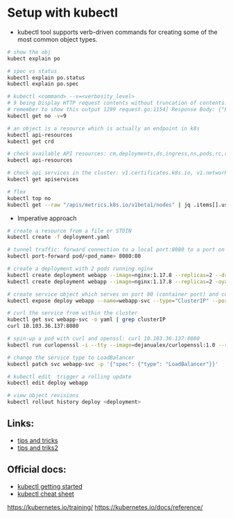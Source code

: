 # Setup with kubectl

* kubectl tool supports verb-driven commands for creating some of the most common object types.

```bash
# show the obj
kubect explain po

# spec vs status
kubectl explain po.status
kubectl explain po.spec

# kubectl <command> --v=<verbosity_level> 
# 9 being Display HTTP request contents without truncation of contents.
# remember to show this output 1299 request.go:1154] Response Body: {"kind":"Table","apiVersion":"meta.k8s.io/v1","metadata":{"resourceVersion":"510256484"},
kubectl get no -v=9

# an object is a resource which is actually an endpoint in k8s
kubectl api-resources
kubectl get crd

# check available API resources: cm,deployments,ds,ingress,ns,pods,rc,rs,secrets,svc
kubectl api-resources

# check api services in the cluster: v1.certificates.k8s.io, v1.networking.io
kubectl get apiservices

# flex
kubectl top no
kubectl get --raw "/apis/metrics.k8s.io/v1beta1/nodes" | jq .items[].usage
```

* Imperative approach

```bash
# create a resource from a file or STDIN
kubectl create -f deployment.yaml

# tunnel traffic: forward connection to a local port:8080 to a port on a pod:80 to nginx
kubectl port-forward pod/<pod_name> 8080:80

# create a deployment with 2 pods running nginx
kubectl create deployment webapp --image=nginx:1.17.8 --replicas=2 --dry-run=client -oyaml
kubectl create deployment webapp --image=nginx:1.17.8 --replicas=2 -oyaml > first_deployment.yaml

# create service object which serves on port 80 (container port) and connects to the containers on port 8000(pod port)
kubectl expose deploy webapp --name=webapp-svc --type="ClusterIP" --port=8080 --target-port=80 # ngnix default port is 80

# curl the service from within the cluster
kubectl get svc webapp-svc -o yaml | grep clusterIP
curl 10.103.36.137:8080

# spin-up a pod with curl and openssl: curl 10.103.36.137:8080
kubectl run curlopenssl -i --tty --image=dejanualex/curlopenssl:1.0 --rm -- sh

# change the service type to LoadBalancer
kubectl patch svc webapp-svc -p '{"spec": {"type": "LoadBalancer"}}'

# kubectl edit  trigger a rolling update
kubectl edit deploy webapp

# view object revisions
kubectl rollout history deploy <deployment>
```
## Links:

* [tips and tricks](https://www.ibm.com/blog/8-kubernetes-tips-and-tricks/)
* [tips and triks2](https://github.com/yokawasa/kubectl-tips)

## Official docs:

* [kubectl getting started](https://kubernetes.io/docs/reference/generated/kubectl/kubectl-commands#-strong-getting-started-strong-)
* [kubectl cheat sheet](https://kubernetes.io/docs/reference/kubectl/cheatsheet/)



https://kubernetes.io/training/
https://kubernetes.io/docs/reference/